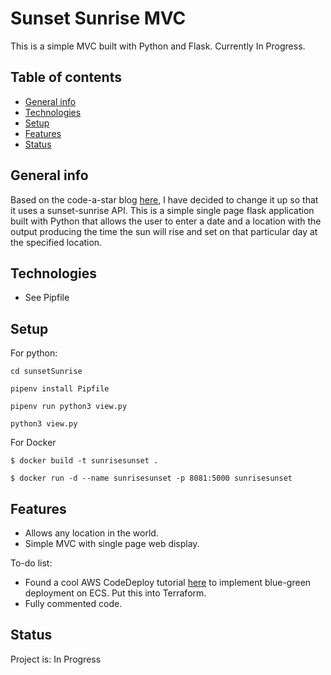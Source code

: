 # Sunset Sunrise MVC
This is a simple MVC built with Python and Flask. Currently In Progress.

## Table of contents
* [General info](#general-info)
* [Technologies](#technologies)
* [Setup](#setup)
* [Features](#features)
* [Status](#status)

<a name="general-info"></a>
## General info

Based on the code-a-star blog [here](http://www.codeastar.com/flask-easy-web-app-python), I have decided to change it up so that it uses a sunset-sunrise API. This is a simple single page flask application built with Python that allows the user to enter a date and a location with the output producing the time the sun will rise and set on that particular day at the specified location. 

<a name="technologies"></a>
## Technologies

* See Pipfile

<a name="setup"></a>
## Setup

For python:

```
cd sunsetSunrise

pipenv install Pipfile

pipenv run python3 view.py

python3 view.py
```
 

For Docker  

```
$ docker build -t sunrisesunset .
 
$ docker run -d --name sunrisesunset -p 8081:5000 sunrisesunset
```

<a name="features"></a>
## Features
* Allows any location in the world.
* Simple MVC with single page web display.


To-do list: 
* Found a cool AWS CodeDeploy tutorial [here](https://aws.amazon.com/blogs/devops/use-aws-codedeploy-to-implement-blue-green-deployments-for-aws-fargate-and-amazon-ecs/) to implement blue-green deployment on ECS. Put this into Terraform.
* Fully commented code.

<a name="status"></a>
## Status
Project is: In Progress

